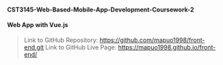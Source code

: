 #### CST3145-Web-Based-Mobile-App-Development-Coursework-2
#### Web App with Vue.js

> Link to GitHub Repository: https://github.com/mapuo1998/front-end.git
> Link to GitHub Live Page: https://mapuo1998.github.io/front-end/

